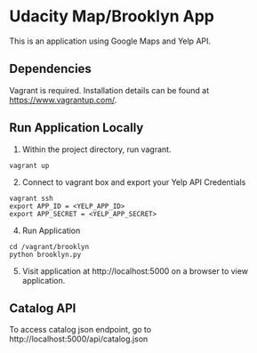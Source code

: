 Udacity Map/Brooklyn App
=============

This is an application using Google Maps and Yelp API.

Dependencies
------------
Vagrant is required. Installation details can be found at https://www.vagrantup.com/.


Run Application Locally
-----------------------
1. Within the project directory, run vagrant.
```
vagrant up
```
2. Connect to vagrant box and export your Yelp API Credentials
```
vagrant ssh
export APP_ID = <YELP_APP_ID>
export APP_SECRET = <YELP_APP_SECRET>
```

4. Run Application
```
cd /vagrant/brooklyn
python brooklyn.py
```
5. Visit application at http://localhost:5000 on a browser to view application.


Catalog API
-----------
To access catalog json endpoint, go to http://localhost:5000/api/catalog.json
